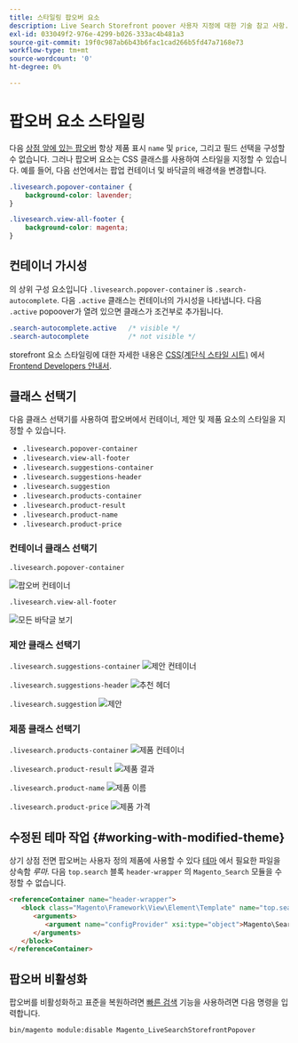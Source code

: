```yaml
---
title: 스타일링 팝오버 요소
description: Live Search Storefront poover 사용자 지정에 대한 기술 참고 사항.
exl-id: 033049f2-976e-4299-b026-333ac4b481a3
source-git-commit: 19f0c987ab6b43b6fac1cad266b5fd47a7168e73
workflow-type: tm+mt
source-wordcount: '0'
ht-degree: 0%

---
```


# 팝오버 요소 스타일링

다음 [상점 앞에 있는 팝오버](storefront-popover.md) 항상 제품 표시 `name` 및 `price`, 그리고 필드 선택을 구성할 수 없습니다. 그러나 팝오버 요소는 CSS 클래스를 사용하여 스타일을 지정할 수 있습니다. 예를 들어, 다음 선언에서는 팝업 컨테이너 및 바닥글의 배경색을 변경합니다.

```css
.livesearch.popover-container {
    background-color: lavender;
}

.livesearch.view-all-footer {
    background-color: magenta;
}
```

## 컨테이너 가시성

의 상위 구성 요소입니다 `.livesearch.popover-container` is `.search-autocomplete`.  다음 `.active` 클래스는 컨테이너의 가시성을 나타냅니다. 다음 `.active` popoover가 열려 있으면 클래스가 조건부로 추가됩니다.

```css
.search-autocomplete.active   /* visible */
.search-autocomplete          /* not visible */
```

storefront 요소 스타일링에 대한 자세한 내용은 [CSS(계단식 스타일 시트)](https://devdocs.magento.com/guides/v2.4/frontend-dev-guide/css-topics/css-overview.html) 에서 [Frontend Developers 안내서](https://devdocs.magento.com/guides/v2.4/frontend-dev-guide/bk-frontend-dev-guide.html).

## 클래스 선택기

다음 클래스 선택기를 사용하여 팝오버에서 컨테이너, 제안 및 제품 요소의 스타일을 지정할 수 있습니다.

* `.livesearch.popover-container`
* `.livesearch.view-all-footer`
* `.livesearch.suggestions-container`
* `.livesearch.suggestions-header`
* `.livesearch.suggestion`
* `.livesearch.products-container`
* `.livesearch.product-result`
* `.livesearch.product-name`
* `.livesearch.product-price`

### 컨테이너 클래스 선택기

`.livesearch.popover-container`

![팝오버 컨테이너](assets/livesearch-popover-container.png)

`.livesearch.view-all-footer`

![모든 바닥글 보기](assets/livesearch-view-all-footer.png)

### 제안 클래스 선택기

`.livesearch.suggestions-container`
![제안 컨테이너](assets/livesearch-suggestions-container.png)

`.livesearch.suggestions-header`
![추천 헤더](assets/livesearch-suggestions-header.png)

`.livesearch.suggestion`
![제안](assets/livesearch-suggestion.png)

### 제품 클래스 선택기

`.livesearch.products-container`
![제품 컨테이너](assets/livesearch-product-container.png)

`.livesearch.product-result`
![제품 결과](assets/livesearch-product-result.png)

`.livesearch.product-name`
![제품 이름](assets/livesearch-product-name.png)

`.livesearch.product-price`
![제품 가격](assets/livesearch-product-price.png)

## 수정된 테마 작업 {#working-with-modified-theme}

상기 상점 전면 팝오버는 사용자 정의 제품에 사용할 수 있다 [테마](https://devdocs.magento.com/guides/v2.3/frontend-dev-guide/themes/theme-overview.html) 에서 필요한 파일을 상속함 *루마*. 다음 `top.search` 블록 `header-wrapper` 의 `Magento_Search` 모듈을 수정할 수 없습니다.

```html
<referenceContainer name="header-wrapper">
   <block class="Magento\Framework\View\Element\Template" name="top.search" as="topSearch" template="Magento_Search::form.mini.phtml">
      <arguments>
         <argument name="configProvider" xsi:type="object">Magento\Search\ViewModel\ConfigProvider</argument>
      </arguments>
   </block>
</referenceContainer>
```

## 팝오버 비활성화

팝오버를 비활성화하고 표준을 복원하려면 [빠른 검색](https://docs.magento.com/user-guide/catalog/search-quick.html) 기능을 사용하려면 다음 명령을 입력합니다.

```bash
bin/magento module:disable Magento_LiveSearchStorefrontPopover
```
